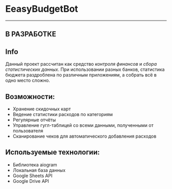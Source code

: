 # EeasyBudgetBot
---
## В РАЗРАБОТКЕ
## Info
Данный проект рассчитан как средство *контроля финансов* и *сбора статистических данных*. 
При использовании разных банков, статистика бюджета раздроблена по различным приложениям, а собрать всё в одно место сложно.

## Возможности:
- Хранение скидочных карт
- Ведение статистики расходов по категориям
- Регулярные отчёты
- Управление гугл-таблицей со всеми данными, полученными от пользователя
- Сканирование чеков для автоматического добавления расходов

## Используемые технологии:
- Библиотека aiogram
- Локальная база данных
- Google Sheets API
- Google Drive API

